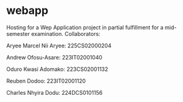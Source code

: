 # webapp
Hosting for a Wep Application project in partial fulfillment for a mid-semester examination.
Collaborators: 

Aryee Marcel Nii Aryee: 225CS02000204

Andrew Ofosu-Asare: 223IT02001040

Oduro Kwasi Adomako: 223CS02001132

Reuben Dodoo: 223IT02001120

Charles Nhyira Dodu: 224DCS0101156
